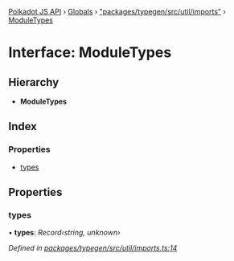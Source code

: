 [Polkadot JS API](../README.md) › [Globals](../globals.md) › ["packages/typegen/src/util/imports"](../modules/_packages_typegen_src_util_imports_.md) › [ModuleTypes](_packages_typegen_src_util_imports_.moduletypes.md)

# Interface: ModuleTypes

## Hierarchy

* **ModuleTypes**

## Index

### Properties

* [types](_packages_typegen_src_util_imports_.moduletypes.md#types)

## Properties

###  types

• **types**: *Record‹string, unknown›*

*Defined in [packages/typegen/src/util/imports.ts:14](https://github.com/polkadot-js/api/blob/519d9c8fa/packages/typegen/src/util/imports.ts#L14)*
